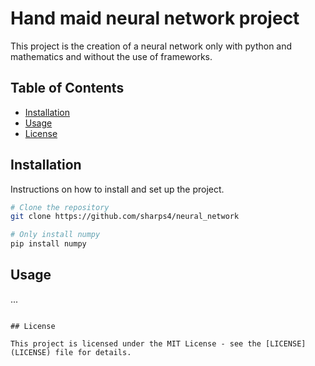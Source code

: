 # Hand maid neural network project

This project is the creation of a neural network only with python and mathematics and without the use of frameworks.

## Table of Contents

- [Installation](#installation)
- [Usage](#usage)
- [License](#license)

## Installation

Instructions on how to install and set up the project.

```bash
# Clone the repository
git clone https://github.com/sharps4/neural_network

# Only install numpy
pip install numpy
```

## Usage
...
```

## License

This project is licensed under the MIT License - see the [LICENSE](LICENSE) file for details.